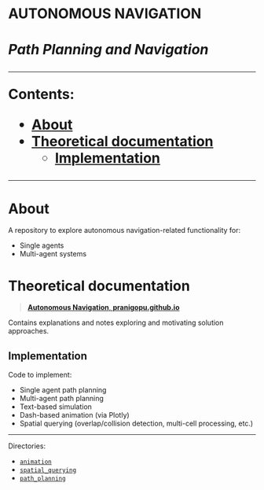<h1>AUTONOMOUS NAVIGATION<h1>

***Path Planning and Navigation***

---

**Contents**:

- [About](#about)
- [Theoretical documentation](#theoretical-documentation)
  - [Implementation](#implementation)

---

# About
A repository to explore autonomous navigation-related functionality for:

- Single agents
- Multi-agent systems

# Theoretical documentation
> [**Autonomous Navigation**, **pranigopu.github.io**]([./ideation](https://pranigopu.github.io/autonomous-navigation/))

Contains explanations and notes exploring and motivating solution approaches.

## Implementation
Code to implement:

- Single agent path planning
- Multi-agent path planning
- Text-based simulation
- Dash-based animation (via Plotly)
- Spatial querying (overlap/collision detection, multi-cell processing, etc.)

---

Directories:

- [`animation`](./animation/)
- [`spatial_querying`](./spatial_querying/)
- [`path_planning`](./path_planning/)
